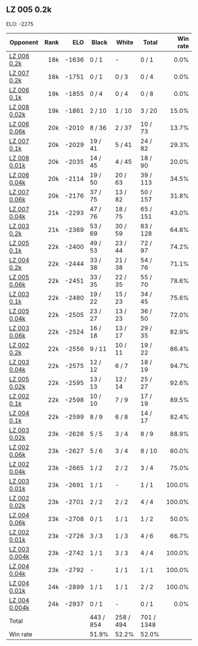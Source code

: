 ## LZ 005 0.2k ##

ELO: -2275

Opponent | Rank | ELO | Black | White | Total | Win rate
---------|-----:|----:|-------|-------|-------|-------:
[LZ 006 0.2k](LZ%20006%200.2k.md) | 18k | -1636 | 0 / 1 | - | 0 / 1 | 0.0%
[LZ 007 0.2k](LZ%20007%200.2k.md) | 18k | -1751 | 0 / 1 | 0 / 3 | 0 / 4 | 0.0%
[LZ 006 0.1k](LZ%20006%200.1k.md) | 19k | -1855 | 0 / 4 | 0 / 4 | 0 / 8 | 0.0%
[LZ 008 0.02k](LZ%20008%200.02k.md) | 19k | -1861 | 2 / 10 | 1 / 10 | 3 / 20 | 15.0%
[LZ 006 0.06k](LZ%20006%200.06k.md) | 20k | -2010 | 8 / 36 | 2 / 37 | 10 / 73 | 13.7%
[LZ 007 0.1k](LZ%20007%200.1k.md) | 20k | -2029 | 19 / 41 | 5 / 41 | 24 / 82 | 29.3%
[LZ 008 0.01k](LZ%20008%200.01k.md) | 20k | -2035 | 14 / 45 | 4 / 45 | 18 / 90 | 20.0%
[LZ 006 0.04k](LZ%20006%200.04k.md) | 20k | -2114 | 19 / 50 | 20 / 63 | 39 / 113 | 34.5%
[LZ 007 0.06k](LZ%20007%200.06k.md) | 20k | -2176 | 37 / 75 | 13 / 82 | 50 / 157 | 31.8%
[LZ 007 0.04k](LZ%20007%200.04k.md) | 21k | -2293 | 47 / 76 | 18 / 75 | 65 / 151 | 43.0%
[LZ 003 0.2k](LZ%20003%200.2k.md) | 21k | -2369 | 53 / 69 | 30 / 59 | 83 / 128 | 64.8%
[LZ 005 0.1k](LZ%20005%200.1k.md) | 22k | -2400 | 49 / 53 | 23 / 44 | 72 / 97 | 74.2%
[LZ 004 0.2k](LZ%20004%200.2k.md) | 22k | -2444 | 33 / 38 | 21 / 38 | 54 / 76 | 71.1%
[LZ 005 0.06k](LZ%20005%200.06k.md) | 22k | -2451 | 33 / 35 | 22 / 35 | 55 / 70 | 78.6%
[LZ 003 0.1k](LZ%20003%200.1k.md) | 22k | -2480 | 19 / 22 | 15 / 23 | 34 / 45 | 75.6%
[LZ 005 0.04k](LZ%20005%200.04k.md) | 22k | -2505 | 23 / 27 | 13 / 23 | 36 / 50 | 72.0%
[LZ 003 0.06k](LZ%20003%200.06k.md) | 22k | -2524 | 16 / 18 | 13 / 17 | 29 / 35 | 82.9%
[LZ 002 0.2k](LZ%20002%200.2k.md) | 22k | -2556 | 9 / 11 | 10 / 11 | 19 / 22 | 86.4%
[LZ 003 0.04k](LZ%20003%200.04k.md) | 22k | -2575 | 12 / 12 | 6 / 7 | 18 / 19 | 94.7%
[LZ 005 0.02k](LZ%20005%200.02k.md) | 22k | -2595 | 13 / 13 | 12 / 14 | 25 / 27 | 92.6%
[LZ 002 0.1k](LZ%20002%200.1k.md) | 22k | -2598 | 10 / 10 | 7 / 9 | 17 / 19 | 89.5%
[LZ 004 0.1k](LZ%20004%200.1k.md) | 22k | -2599 | 8 / 9 | 6 / 8 | 14 / 17 | 82.4%
[LZ 003 0.02k](LZ%20003%200.02k.md) | 23k | -2626 | 5 / 5 | 3 / 4 | 8 / 9 | 88.9%
[LZ 002 0.06k](LZ%20002%200.06k.md) | 23k | -2627 | 5 / 6 | 3 / 4 | 8 / 10 | 80.0%
[LZ 002 0.04k](LZ%20002%200.04k.md) | 23k | -2665 | 1 / 2 | 2 / 2 | 3 / 4 | 75.0%
[LZ 003 0.01k](LZ%20003%200.01k.md) | 23k | -2691 | 1 / 1 | - | 1 / 1 | 100.0%
[LZ 002 0.02k](LZ%20002%200.02k.md) | 23k | -2701 | 2 / 2 | 2 / 2 | 4 / 4 | 100.0%
[LZ 004 0.06k](LZ%20004%200.06k.md) | 23k | -2708 | 0 / 1 | 1 / 1 | 1 / 2 | 50.0%
[LZ 002 0.01k](LZ%20002%200.01k.md) | 23k | -2726 | 3 / 3 | 1 / 3 | 4 / 6 | 66.7%
[LZ 003 0.004k](LZ%20003%200.004k.md) | 23k | -2742 | 1 / 1 | 3 / 3 | 4 / 4 | 100.0%
[LZ 004 0.04k](LZ%20004%200.04k.md) | 23k | -2792 | - | 1 / 1 | 1 / 1 | 100.0%
[LZ 004 0.01k](LZ%20004%200.01k.md) | 24k | -2899 | 1 / 1 | 1 / 1 | 2 / 2 | 100.0%
[LZ 004 0.004k](LZ%20004%200.004k.md) | 24k | -2937 | 0 / 1 | - | 0 / 1 | 0.0%
Total | | | 443 / 854 | 258 / 494 | 701 / 1348 | 
Win rate| | | 51.9% | 52.2% | 52.0% | 
